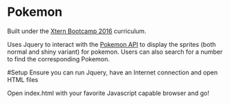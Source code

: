 # Pokemon
Built under the [Xtern Bootcamp 2016](http://bootcamp16.getfretless.com/) curriculum.

Uses Jquery to interact with the [Pokemon API](https://pokeapi.co/) to display the sprites (both normal and shiny variant) for pokemon. 
Users can also search for a number to find the corresponding Pokemon. 

#Setup
Ensure you can run Jquery, have an Internet connection and open HTML files

Open index.html with your favorite Javascript capable browser and go!
